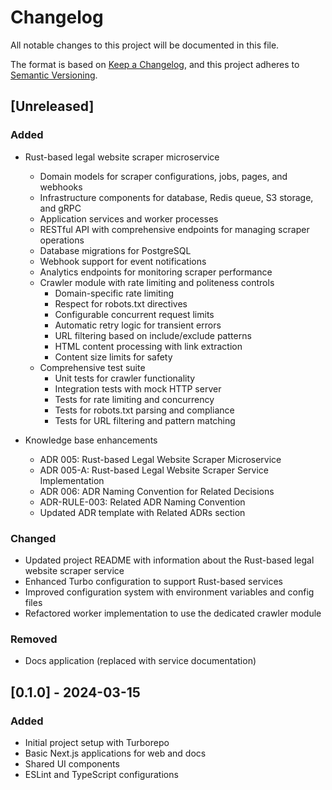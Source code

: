 # Changelog

All notable changes to this project will be documented in this file.

The format is based on [Keep a Changelog](https://keepachangelog.com/en/1.0.0/),
and this project adheres to [Semantic Versioning](https://semver.org/spec/v2.0.0.html).

## [Unreleased]

### Added

- Rust-based legal website scraper microservice
  - Domain models for scraper configurations, jobs, pages, and webhooks
  - Infrastructure components for database, Redis queue, S3 storage, and gRPC
  - Application services and worker processes
  - RESTful API with comprehensive endpoints for managing scraper operations
  - Database migrations for PostgreSQL
  - Webhook support for event notifications
  - Analytics endpoints for monitoring scraper performance
  - Crawler module with rate limiting and politeness controls
    - Domain-specific rate limiting
    - Respect for robots.txt directives
    - Configurable concurrent request limits
    - Automatic retry logic for transient errors
    - URL filtering based on include/exclude patterns
    - HTML content processing with link extraction
    - Content size limits for safety
  - Comprehensive test suite
    - Unit tests for crawler functionality
    - Integration tests with mock HTTP server
    - Tests for rate limiting and concurrency
    - Tests for robots.txt parsing and compliance
    - Tests for URL filtering and pattern matching

- Knowledge base enhancements
  - ADR 005: Rust-based Legal Website Scraper Microservice
  - ADR 005-A: Rust-based Legal Website Scraper Service Implementation
  - ADR 006: ADR Naming Convention for Related Decisions
  - ADR-RULE-003: Related ADR Naming Convention
  - Updated ADR template with Related ADRs section

### Changed

- Updated project README with information about the Rust-based legal website scraper service
- Enhanced Turbo configuration to support Rust-based services
- Improved configuration system with environment variables and config files
- Refactored worker implementation to use the dedicated crawler module

### Removed

- Docs application (replaced with service documentation)

## [0.1.0] - 2024-03-15

### Added

- Initial project setup with Turborepo
- Basic Next.js applications for web and docs
- Shared UI components
- ESLint and TypeScript configurations
